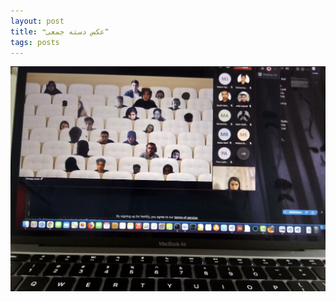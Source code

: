 ```yaml
---
layout: post
title: ❝عکس دسته جمعی❞
tags: posts
---
```

<img src="/2.jpg" class="img-fluid" alt="Responsive image">
